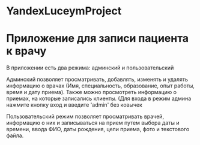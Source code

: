 # YandexLuceymProject
<h1>Приложение для записи пациента к врачу</h1>
<p>В приложении есть два режима: админский и пользовательский</p>
<p>Админский позволяет просматривать, добавлять, изменять и удалять информацию о врачах (Имя, специальность, образование, опыт работы, время и дату приема). Также можно просмотреть информацию о приемах, на которые записались клиенты. (Для входа в режим админа нажмите кнопку вход и введите 'admin' без ковычек</p>
<p>Пользовательский режим позволяет просматривать врачей, информацию о них и записываться на прием путем выбора даты и времени, ввода ФИО, даты рождения, цели приема, фото и текстового файла.</p>
